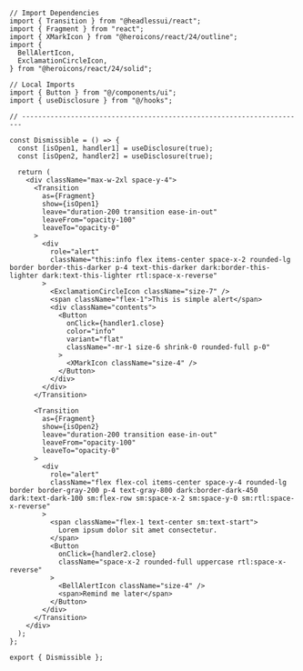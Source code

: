 ﻿```tsx
// Import Dependencies
import { Transition } from "@headlessui/react";
import { Fragment } from "react";
import { XMarkIcon } from "@heroicons/react/24/outline";
import {
  BellAlertIcon,
  ExclamationCircleIcon,
} from "@heroicons/react/24/solid";

// Local Imports
import { Button } from "@/components/ui";
import { useDisclosure } from "@/hooks";

// ----------------------------------------------------------------------

const Dismissible = () => {
  const [isOpen1, handler1] = useDisclosure(true);
  const [isOpen2, handler2] = useDisclosure(true);

  return (
    <div className="max-w-2xl space-y-4">
      <Transition
        as={Fragment}
        show={isOpen1}
        leave="duration-200 transition ease-in-out"
        leaveFrom="opacity-100"
        leaveTo="opacity-0"
      >
        <div
          role="alert"
          className="this:info flex items-center space-x-2 rounded-lg border border-this-darker p-4 text-this-darker dark:border-this-lighter dark:text-this-lighter rtl:space-x-reverse"
        >
          <ExclamationCircleIcon className="size-7" />
          <span className="flex-1">This is simple alert</span>
          <div className="contents">
            <Button
              onClick={handler1.close}
              color="info"
              variant="flat"
              className="-mr-1 size-6 shrink-0 rounded-full p-0"
            >
              <XMarkIcon className="size-4" />
            </Button>
          </div>
        </div>
      </Transition>

      <Transition
        as={Fragment}
        show={isOpen2}
        leave="duration-200 transition ease-in-out"
        leaveFrom="opacity-100"
        leaveTo="opacity-0"
      >
        <div
          role="alert"
          className="flex flex-col items-center space-y-4 rounded-lg border border-gray-200 p-4 text-gray-800 dark:border-dark-450 dark:text-dark-100 sm:flex-row sm:space-x-2 sm:space-y-0 sm:rtl:space-x-reverse"
        >
          <span className="flex-1 text-center sm:text-start">
            Lorem ipsum dolor sit amet consectetur.
          </span>
          <Button
            onClick={handler2.close}
            className="space-x-2 rounded-full uppercase rtl:space-x-reverse"
          >
            <BellAlertIcon className="size-4" />
            <span>Remind me later</span>
          </Button>
        </div>
      </Transition>
    </div>
  );
};

export { Dismissible };

```
